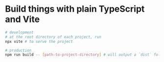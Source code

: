 # Build things with plain TypeScript and Vite

```sh
# development
# at the root directory of each project, run
npx vite # to serve the project

# production
npm run build -- [path-to-project-directory] # will output a `dist` folder inside the project directory
```
